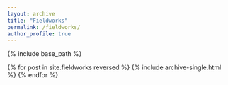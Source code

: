 ```yaml
---
layout: archive
title: "Fieldworks"
permalink: /fieldworks/
author_profile: true
---
```


{% include base_path %}


{% for post in site.fieldworks reversed %}
  {% include archive-single.html %}
{% endfor %}

